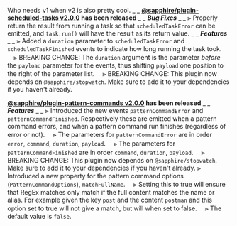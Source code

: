 Who needs v1 when v2 is also pretty cool.
_ _
**[@sapphire/plugin-scheduled-tasks v2.0.0](https://github.com/sapphiredev/plugins/compare/@sapphire/plugin-scheduled-tasks@1.2.1...@sapphire/plugin-scheduled-tasks@2.0.0) has been released**
_ _
_**Bug Fixes**_
_ _
⫸ Properly return the result from running a task so that `scheduledTaskError` can be emitted, and `task.run()` will have the result as its return value.
_ _
_**Features**_
_ _
⫸ Added a `duration` parameter to `scheduledTaskError` and `scheduledTaskFinished` events to indicate how long running the task took.
　⪢ BREAKING CHANGE: The `duration` argument is the parameter _before_ the `payload` parameter for the events, thus shifting `payload` one position to the right of the parameter list.
　⪢ BREAKING CHANGE: This plugin now depends on `@sapphire/stopwatch`. Make sure to add it to your dependencies if you haven't already.

**[@sapphire/plugin-pattern-commands v2.0.0](https://github.com/sapphiredev/plugins/compare/@sapphire/plugin-pattern-commands@1.0.2...@sapphire/plugin-pattern-commands@2.0.0) has been released**
_ _
_**Features**_
_ _
⫸ Introduced the new events `patternCommandError` and `patternCommandFinished`. Respectively these are emitted when a pattern command errors, and when a pattern command run finishes (regardless of error or not).
　⪢ The parameters for `patternCommandError` are in order `error`, `command`, `duration`, `payload`.
　⪢ The parameters for `patternCommandFinished` are in order `command`, `duration`, `payload`.
　⪢ BREAKING CHANGE: This plugin now depends on `@sapphire/stopwatch`. Make sure to add it to your dependencies if you haven't already.
⫸ Introduced a new property for the pattern command options (`PatternCommandOptions`), `matchFullName`.
　⪢ Setting this to true will ensure that RegEx matches only match if the full content matches the name or alias. For example given the key `post` and the content `postman` and this option set to true will not give a match, but will when set to false.
　⪢ The default value is `false`.
